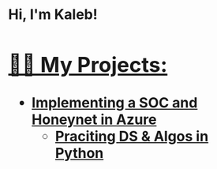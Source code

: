 <h1>Hi, I'm Kaleb! <br/><a href=https://www.linkedin.com/in/kalebpereira0/</a>

<h2>👨‍💻 My Projects:</h2>

- <b> Implementing a SOC and Honeynet in Azure </b>
  - [Praciting DS & Algos in Python](https://github.com/joshmadakor1/Algorithms-Practice)




[linkedin]: https://www.linkedin.com/in/kalebpereira0/















